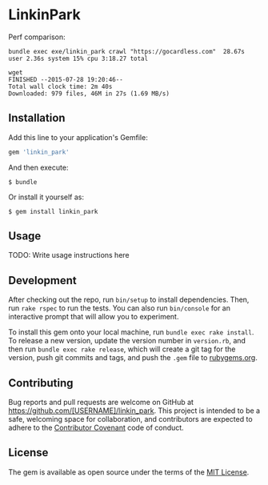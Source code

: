# LinkinPark

Perf comparison:

```
bundle exec exe/linkin_park crawl "https://gocardless.com"  28.67s user 2.36s system 15% cpu 3:18.27 total

wget
FINISHED --2015-07-28 19:20:46--
Total wall clock time: 2m 40s
Downloaded: 979 files, 46M in 27s (1.69 MB/s)
```

## Installation

Add this line to your application's Gemfile:

```ruby
gem 'linkin_park'
```

And then execute:

    $ bundle

Or install it yourself as:

    $ gem install linkin_park

## Usage

TODO: Write usage instructions here

## Development

After checking out the repo, run `bin/setup` to install dependencies. Then, run `rake rspec` to run the tests. You can also run `bin/console` for an interactive prompt that will allow you to experiment.

To install this gem onto your local machine, run `bundle exec rake install`. To release a new version, update the version number in `version.rb`, and then run `bundle exec rake release`, which will create a git tag for the version, push git commits and tags, and push the `.gem` file to [rubygems.org](https://rubygems.org).

## Contributing

Bug reports and pull requests are welcome on GitHub at https://github.com/[USERNAME]/linkin_park. This project is intended to be a safe, welcoming space for collaboration, and contributors are expected to adhere to the [Contributor Covenant](contributor-covenant.org) code of conduct.


## License

The gem is available as open source under the terms of the [MIT License](http://opensource.org/licenses/MIT).

